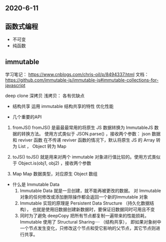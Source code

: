 ## 2020-6-11
## 函数式编程
- 不可变
- 纯函数 

## immutable 
学习笔记： https://www.cnblogs.com/chris-oil/p/8494337.html
文档：https://github.com/immutable-js/immutable-js#immutable-collections-for-javascript

deep clone 
深拷贝 浅拷贝： 各有优缺点
 - 结构共享
   运用 immutable 结构共享的特性 优化性能

 - 几个重要的API

 1. fromJS()
  fromJS() 是最最最常用的将原生 JS 数据转换为 ImmutableJS 数据的转换方法。
  使用方式类似于 JSON.parse() ，接收两个参数： json 数据和 reviver 函数
  在不传递 reviver 函数的情况下，默认将原生 JS 的 Array 转为 List ， Object 转为 Map

 2. toJS()
    toJS() 就是用来对两个 immutable 对象进行值比较的。使用方式类似于 Object.is(obj1, obj2) ，接收两个参数

 3. Map
 Map 数据类型，对应原生 Object 数组

- 什么是 Immutable Data
  1. Immutable Data 就是一旦创建，就不能再被更改的数据。
     对 Immutable 对象的任何修改或添加删除操作都会返回一个新的Immutable 对象
  2. Immutable 实现的原理是 Persistent Data Structure （持久化数据结构），
     也就是使用旧数据创建新数据时，要保证旧数据同时可用且不变
  3. 同时为了避免 deepCopy 把所有节点都复制一遍带来的性能损耗， 
     Immutable 使用了 Structural Sharing···· （结构共享），
     即如果对象树中一个节点发生变化，只修改这个节点和受它影响的父节点，其它节点则进行共享。
